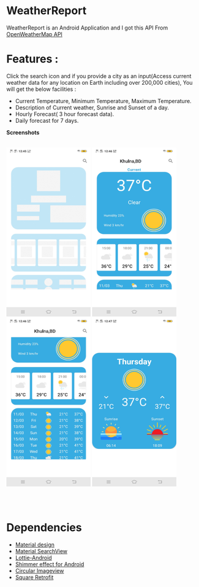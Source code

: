 # WeatherReport
WeatherReport is an Android Application and I got this API From [OpenWeatherMap API](https://openweathermap.org/)

# Features :
Click the search icon and if  you provide a city as an input(Access current weather data for any location on Earth including over 200,000 cities), You will get the below facilities :
* Current Temperature, Minimum Temperature, Maximum Temperature.
* Description of Current weather, Sunrise and Sunset of a day.
* Hourly Forecast( 3 hour forecast data).
* Daily forecast for 7 days.

**Screenshots**
<br/>
<br/>

<p>
 <img src="https://github.com/Amit-guha/Weather/blob/master/app/src/main/assets/shimereffect.jpg" width="220px" height="440px">
 <img src="https://github.com/Amit-guha/Weather/blob/master/app/src/main/assets/temperature.jpg" width="220px" height="440px">
  <img src="https://github.com/Amit-guha/Weather/blob/master/app/src/main/assets/sevendays.jpg" width="220px" height="440px">
 <img src="https://github.com/Amit-guha/Weather/blob/master/app/src/main/assets/sunrise.jpg" width="220px" height="440px">
 </p>
 
 <br/>
 <br/>
 
 # Dependencies
 * [Material design](https://material.io/develop/android)
 * [Material SearchView](https://github.com/MiguelCatalan/MaterialSearchView)
 * [Lottie-Android](https://github.com/airbnb/lottie-android)
 * [Shimmer effect for Android](https://facebook.github.io/shimmer-android/)
 * [Circular Imageview](https://github.com/hdodenhof/CircleImageView)
 * [Square Retrofit](https://square.github.io/retrofit/)
